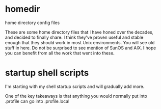 # homedir
home directory config files

These are some home directory files that I have honed over the decades, and decided to finally share.
I think they've proven useful and stable enough that they should work in most Unix environments.
You will see old stuff in here.  Do not be surprised to see mention of SunOS and AIX.
I hope you can benefit from all the work that went into these.

# startup shell scripts
I'm starting with my shell startup scripts and will gradually add more.

One of the key takeaways is that anything you would normally put into .profile can go into .profile.local
